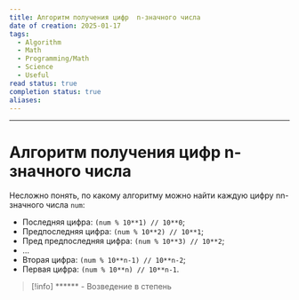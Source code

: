 ```yaml
---
title: Алгоритм получения цифр  n-значного числа
date of creation: 2025-01-17
tags:
  - Algorithm
  - Math
  - Programming/Math
  - Science
  - Useful
read status: true
completion status: true
aliases:
---
```

---
# Алгоритм получения цифр n-значного числа


Несложно понять, по какому алгоритму можно найти каждую цифру nn-значного числа `num`:

- Последняя цифра: `(num % 10**1) // 10**0`;
- Предпоследняя цифра: `(num % 10**2) // 10**1`;
- Пред предпоследняя цифра: `(num % 10**3) // 10**2`;
- …
- Вторая цифра: `(num % 10**n-1) // 10**n-2`;
- Первая цифра: `(num % 10**n) // 10**n-1`.

>[!info]
>****** - Возведение в степень

